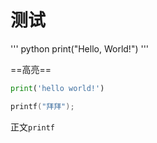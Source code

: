 # 测试

''' python
print("Hello, World!")
'''




==高亮==

```python
print('hello world!')
```

```c
printf("拜拜");
```
正文`printf`
